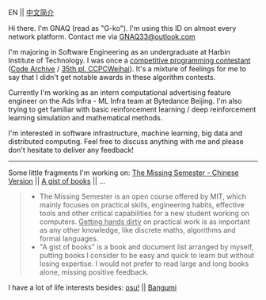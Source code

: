EN || [中文简介](https://github.com/GNAQ/GNAQ/blob/main/README_cn.md)

Hi there. I'm GNAQ (read as "G-ko"). I'm using this ID on almost every network platform. Contact me via [GNAQ33@outlook.com](mailto:gnaq33@outlook.com)

I'm majoring in Software Engineering as an undergraduate at Harbin Institute of Technology. I was once a <ins>competitive programming contestant</ins> ([Code Archive](https://github.com/GNAQ/Algorithm-Contest-Archive) / [35th pl. CCPCWeihai](https://board.xcpcio.com/ccpc/8th/weihai?group=%E6%AD%A3%E5%BC%8F%E9%98%9F%E4%BC%8D)). It's a mixture of feelings for me to say that I didn't get notable awards in these algorithm contests. 

Currently I'm working as an intern computational advertising feature engineer on the Ads Infra - ML Infra team at Bytedance Beijing. I'm also trying to get familiar with basic reinforcement learning / deep reinforcement learning simulation and mathematical methods.

I'm interested in software infrastructure, machine learning, big data and distributed computing. Feel free to discuss anything with me and please don't hesitate to deliver any feedback!

---

Some little fragments I'm working on: [The Missing Semester - Chinese Version](https://github.com/CN-missemi/CN_missemi) || [A gist of books]() || ...

> - The Missing Semester is an open course offered by MIT, which mainly focuses on practical skills, engineering habits, effective tools and other critical capabilities for a new student working on computers. <ins>Getting hands dirty</ins> on practical work is as important as any other knowledge, like discrete maths, algorithms and formal languages.
> - "A gist of books" is a book and document list arranged by myself, putting books I consider to be easy and quick to learn but without losing expertise. I would not prefer to read large and long books alone, missing positive feedback.

I have a lot of life interests besides: [osu!](https://osu.ppy.sh/users/13200045) || [Bangumi](https://bgm.tv/user/gnaq)
